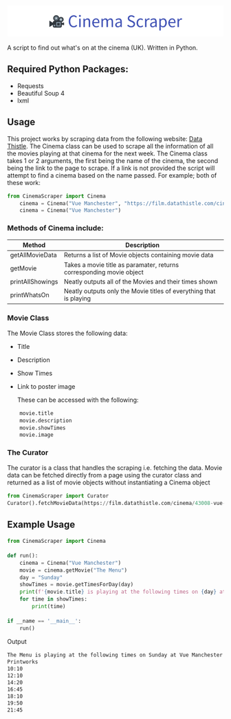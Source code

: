 <div align="center">
    <img src="Banner.png" alt="Cinema Scraper"/>
</div>

A script to find out what's on at the cinema (UK). Written in Python.

## Required Python Packages:
- Requests
- Beautiful Soup 4
- lxml

## Usage
This project works by scraping data from the following website: [Data Thistle](https://film.datathistle.com/).
The Cinema class can be used to scrape all the information of all the movies playing at that cinema for the next week.
The Cinema class takes 1 or 2 arguments, the first being the name of the cinema, the second being the link to the page to scrape. If a link is not provided the script will attempt to find a cinema based on the name passed. For example; both of these work:
```Python
from CinemaScraper import Cinema
    cinema = Cinema("Vue Manchester", "https://film.datathistle.com/cinema/43008-vue-manchester-printworks")
    cinema = Cinema("Vue Manchester")
```

### Methods of Cinema include:
| Method           | Description                                                                      |
|------------------|--------------------------------------------------------------------------------- |
| getAllMovieData  | Returns a list of Movie objects containing movie data                            |
| getMovie         | Takes a movie title as paramater, returns corresponding movie object             |
| printAllShowings | Neatly outputs all of the Movies and their times shown                           |
| printWhatsOn     | Neatly outputs only the Movie titles of everything that is playing               |
### Movie Class
The Movie Class stores the following data:
- Title
- Description
- Show Times
- Link to poster image

    These can be accessed with the following:
```python
    movie.title
    movie.description
    movie.showTimes
    movie.image
```
### The Curator
The curator is a class that handles the scraping i.e. fetching the data.
Movie data can be fetched directly from a page using the curator class and returned as a list of movie objects without instantiating a Cinema object
```python
from CinemaScraper import Curator
Curator().fetchMovieData(https://film.datathistle.com/cinema/43008-vue-manchester-printworks")
```
## Example Usage
```python
from CinemaScraper import Cinema

def run():
    cinema = Cinema("Vue Manchester")
    movie = cinema.getMovie("The Menu")
    day = "Sunday"
    showTimes = movie.getTimesForDay(day)
    print(f'{movie.title} is playing at the following times on {day} at {cinema.name}}')
    for time in showTimes:
        print(time)
        
if __name == '__main__':
    run()
```
Output
```
The Menu is playing at the following times on Sunday at Vue Manchester Printworks
10:10
12:10
14:20
16:45
18:10
19:50
21:45
```
